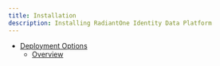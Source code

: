 ```yaml
---
title: Installation
description: Installing RadiantOne Identity Data Platform
---
```


- [Deployment Options](#)
  - [Overview](deployment-options.md)

